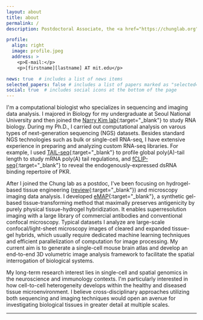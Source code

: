 ```yaml
---
layout: about
title: about
permalink: /
description: Postdoctoral Associate, the <a href="https://chunglab.org" target="_blank">Chung lab</a> at MIT.

profile:
  align: right
  image: profile.jpeg
  address: >
    <p>E-mail:</p>
    <p>[firstname][lastname] AT mit.edu</p>

news: true  # includes a list of news items
selected_papers: false # includes a list of papers marked as "selected={true}"
social: true  # includes social icons at the bottom of the page
---
```


I'm a computational biologist who specializes in sequencing and imaging data analysis. I majored in Biology for my undergraduate at Seoul National University and then joined the [Narry Kim lab](https://narrykim.org){:target="_blank"} to study RNA biology.
During my Ph.D., I carried out computational analysis on varous types of next-generation sequencing (NGS) datasets.
Besides standard NGS technologies such as bulk or single-cell RNA-seq, I have extensive experience in preparing and analyzing custom RNA-seq libraries. For example, I used [TAIL-seq](https://www.illumina.com/science/sequencing-method-explorer/kits-and-arrays/tail-seq.html){:target="_blank"} to profile global poly(A)-tail length to study mRNA poly(A) tail regulations, and [fCLIP-seq](https://www.sciencedirect.com/science/article/abs/pii/S1046202318300641?via%3Dihub){:target="_blank"} to reveal the endogenously-expressed dsRNA binding repertoire of PKR.

After I joined the Chung lab as a postdoc, I've been focusing on hydrogel-based tissue engineering ([review](https://www.nature.com/articles/s41583-019-0250-1){:target="_blank"}) and microscopy imaging data analysis. I developed [eMAP](https://science.org/doi/10.1126/sciadv.abf6589){:target="_blank"}, a synthetic gel-based tissue-transforming method that maximally preserves antigenicity by purely physical tissue-hydrogel hybridization. It enables superresolution imaging with a large library of commercial antibodies and conventional confocal microscopy. Typical datasets I analyze are large-scale confocal/light-sheet microscopy images of cleared and expanded tissue-gel hybrids, which usually require dedicated machine learning techniques and efficient parallelization of computation for image processing. My current aim is to generate a single-cell mouse brain atlas and develop an end-to-end 3D volumetric image analysis framework to facilitate the spatial interrogation of biological systems.

My long-term research interest lies in single-cell and spatial genomics in the neuroscience and immunology contexts. I'm particularly interested in how cell-to-cell heterogeneity develops within the healthy and diseased tissue microenvironment. I believe cross-disciplinary approaches utilizing both sequencing and imaging techniques would open an avenue for investigating biological tissues in greater detail at multiple scales.

---
